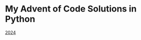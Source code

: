 # My Advent of Code Solutions in Python


[2024]("https://github.com/kyoduke/AOC-py/tree/main/2024")